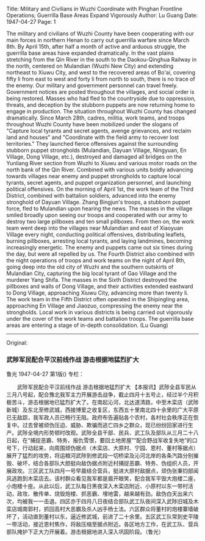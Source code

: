 Title: Military and Civilians in Wuzhi Coordinate with Pinghan Frontline Operations; Guerrilla Base Areas Expand Vigorously
Author: Lu Guang
Date: 1947-04-27
Page: 1

The military and civilians of Wuzhi County have been cooperating with our main forces in northern Henan to carry out guerrilla warfare since March 8th. By April 15th, after half a month of active and arduous struggle, the guerrilla base areas have expanded dramatically. In the vast plains stretching from the Qin River in the south to the Daokou-Qinghua Railway in the north, centered on Mulandian (Wuzhi New City) and extending northeast to Xiuwu City, and west to the recovered areas of Bo'ai, covering fifty li from east to west and forty li from north to south, there is no trace of the enemy. Our military and government personnel can travel freely. Government notices are posted throughout the villages, and social order is being restored. Masses who had fled to the countryside due to oppression, threats, and deception by the stubborn puppets are now returning home to engage in production. The situation throughout Wuzhi County has changed dramatically. Since March 28th, cadres, militia, work teams, and troops throughout Wuzhi County have been mobilized under the slogans of "Capture local tyrants and secret agents, avenge grievances, and reclaim land and houses" and "Coordinate with the field army to recover lost territories." They launched fierce offensives against the surrounding stubborn puppet strongholds (Mulandian, Dayuan Village, Ningyuan, En Village, Dong Village, etc.), destroyed and damaged all bridges on the Yunliang River section from Wuzhi to Xiuwu and various motor roads on the north bank of the Qin River. Combined with various units boldly advancing towards villages near enemy and puppet strongholds to capture local tyrants, secret agents, and puppet organization personnel, and launching political offensives. On the morning of April 1st, the work team of the Third District, combined with battalion soldiers, advanced into the enemy stronghold of Dayuan Village. Zhang Bingjun's troops, a stubborn puppet force, fled to Mulandian upon hearing the news. The masses in the village smiled broadly upon seeing our troops and cooperated with our army to destroy two large pillboxes and ten small pillboxes. From then on, the work team went deep into the villages near Mulandian and east of Xiaoyuan Village every night, conducting political offensives, distributing leaflets, burning pillboxes, arresting local tyrants, and laying landmines, becoming increasingly energetic. The enemy and puppets came out six times during the day, but were all repelled by us. The Fourth District also combined with the night operations of troops and work teams on the night of April 8th, going deep into the old city of Wuzhi and the southern outskirts of Mulandian City, capturing the big local tyrant of Gao Village and the murderer Yang Shifa. The masses in the Sixth District destroyed the pillboxes and walls of Dong Village, and their activities extended eastward to Dong Village, approaching Xiuwu City, advancing more than twenty li. The work team in the Fifth District often operated in the Shipingling area, approaching En Village and Jiaozuo, compressing the enemy near the strongholds. Local work in various districts is being carried out vigorously under the cover of the work teams and battalion troops. The guerrilla base areas are entering a stage of in-depth consolidation. (Lu Guang)



<hr /> 

Original: 


### 武陟军民配合平汉前线作战  游击根据地猛烈扩大
鲁光
1947-04-27
第1版()
专栏：

　　武陟军民配合平汉前线作战
    游击根据地猛烈扩大
    【本报讯】武陟全县军民从三月八号起，配合豫北我军主力开展游击战争，截止四月十五号止，经过半个月积极苦斗，游击根据地已猛烈扩大了。在南起沁河，北达道清路，中至木栾店（武陟新城）及东北至修武城，西接博爱之收复区，东西五十里南北四十余里的广大平原已无敌踪，我军政人员已畅行无阻。政府布告遍贴各个农村，各村社会秩序正在恢复中。过去曾被顽伪压迫、威胁、欺骗而逃亡四乡之群众，现已纷纷回家进行生产。武陟全境内形势顿时改观。武陟全县干部、民兵、武工队及部队从三月二十八日起，在“捕捉恶霸、特务，报仇雪恨，要回土地房屋”“配合野战军收复失地”的口号下，行动起来，向周围顽伪据点（木栾店、大原村、宁园、恩村、董村等据点）展开了猛烈的攻势，将运粮河武陟到修武段一切桥梁及沁河北岸的各条汽路分别摧毁、破坏，结合各部队大胆挺向敌伪据点附近村捕捉恶霸、特务、伪组织人员，开展政攻。三区武工队四月一号早晨结合营兵，挺进大原村敌据点，顽伪张秉钧部闻风逃跑到木栾店去。该村群众看见我军都是眉开眼笑，配合我军平毁大炮楼二座，小炮楼十座。从此以后，武工队每日黑夜深入木栾店附近、小原村以东一带村活动，政攻、散传单、烧毁炮楼、抓恶霸、埋地雷，越来越有劲。敌伪白天出来六次，均被我一一击退。四区亦于四月八日夜结合部队武工队夜间深入武陟旧城及木栾店城南郭村，抓回高村大恶霸及杀人凶手杨士法。六区群众将董村的炮楼寨墙破坏了，活动直到董村以东，逼近修武城，前进了二十余里。五区武工队常到史平陵一带活动，接近恩村焦作，将敌压缩至据点附近。各区地方工作，在武工队、营兵部队掩护下正大力开展着。游击根据地进入深入巩固阶段。（鲁光）
